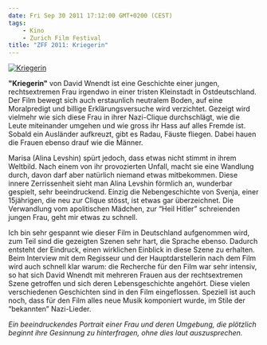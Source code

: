 ```yaml
---
date: Fri Sep 30 2011 17:12:00 GMT+0200 (CEST)
tags:
    - Kino
    - Zurich Film Festival
title: "ZFF 2011: Kriegerin"
---
```



[![Kriegerin](http://media.tumblr.com/tumblr_lscbfabgq11qa2z4q.jpg "Kriegerin")](http://www.zurichfilmfestival.org/de/programm/Filme/2059/kriegerin/)

**"Kriegerin"** von David Wnendt ist eine Geschichte einer jungen,
rechtsextremen Frau irgendwo in einer tristen Kleinstadt in
Ostdeutschland. Der Film bewegt sich auch erstaunlich neutralem Boden,
auf eine Moralpredigt und billige Erklärungsversuche wird verzichtet.
Gezeigt wird vielmehr wie sich diese Frau in ihrer Nazi-Clique
durchschlägt, wie die Leute miteinander umgehen und wie gross ihr Hass
auf alles Fremde ist. Sobald ein Ausländer aufkreuzt, gibt es Radau,
Fäuste fliegen. Dabei hauen die Frauen ebenso drauf wie die Männer.

Marisa (Alina Levshin) spürt jedoch, dass etwas nicht stimmt in ihrem
Weltbild. Nach einem von ihr provozierten Unfall, macht sie eine
Wandlung durch, davon darf aber natürlich niemand etwas mitbekommen.
Diese innere Zerrissenheit sieht man Alina Levshin förmlich an,
wunderbar gespielt, sehr beeindruckend. Einzig die Nebengeschichte von
Svenja, einer 15jährigen, die neu zur Clique stösst, ist etwas gar
überzeichnet. Die Verwandlung vom apolitischen Mädchen, zur “Heil
Hitler” schreienden jungen Frau, geht mir etwas zu schnell.

Ich bin sehr gespannt wie dieser Film in Deutschland aufgenommen wird,
zum Teil sind die gezeigten Szenen sehr hart, die Sprache ebenso.
Dadurch entsteht der Eindruck, einen wirklichen Einblick in diese Szene
zu erhalten. Beim Interview mit dem Regisseur und der Hauptdarstellerin
nach dem Film wird auch schnell klar warum: die Recherche für den Film
war sehr intensiv, so hat sich David Wnendt mit mehreren Frauen aus der
rechtsextremen Szene getroffen und sich deren Lebensgeschichte angehört.
Diese vielen verschiedenen Geschichten sind in den Film eingeflossen.
Speziell ist auch noch, dass für den Film alles neue Musik komponiert
wurde, im Stile der “bekannten” Nazi-Lieder.

*Ein beeindruckendes Portrait einer Frau und deren Umgebung, die
plötzlich beginnt ihre Gesinnung zu hinterfragen, ohne dies laut
auszusprechen.*

